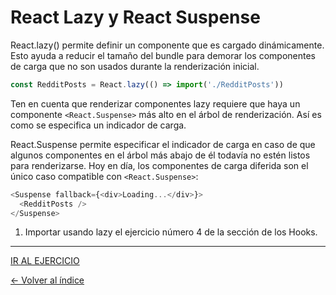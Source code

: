 # React Lazy y React Suspense

React.lazy() permite definir un componente que es cargado dinámicamente. Esto ayuda a reducir el tamaño del bundle para demorar los componentes de carga que no son usados durante la renderización inicial.

```js
const RedditPosts = React.lazy(() => import('./RedditPosts'))
```

Ten en cuenta que renderizar componentes lazy requiere que haya un componente ```<React.Suspense>``` más alto en el árbol de renderización. Así es como se especifica un indicador de carga.

React.Suspense permite especificar el indicador de carga en caso de que algunos componentes en el árbol más abajo de él todavía no estén listos para renderizarse. Hoy en día, los componentes de carga diferida son el único caso compatible con ```<React.Suspense>```:


```js
<Suspense fallback={<div>Loading...</div>}>
  <RedditPosts />
</Suspense>
```


1. Importar usando lazy el ejercicio número 4 de la sección de los Hooks.

---

[IR AL EJERCICIO](../../Ejercicios/Enunciados/16.Lazy.md)

[<- Volver al índice](../../README.md)
